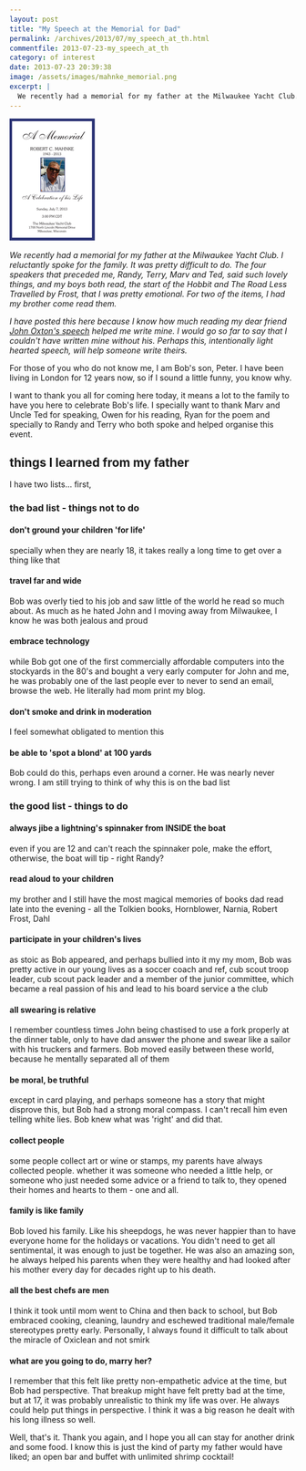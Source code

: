 ```yaml
---
layout: post
title: "My Speech at the Memorial for Dad"
permalink: /archives/2013/07/my_speech_at_th.html
commentfile: 2013-07-23-my_speech_at_th
category: of interest
date: 2013-07-23 20:39:38
image: /assets/images/mahnke_memorial.png
excerpt: |
  We recently had a memorial for my father at the Milwaukee Yacht Club. I reluctantly spoke for the family. It was pretty difficult to do. The four speakers that preceded me, Randy, Terry, Marv and Ted, said such lovely things, and my boys both read, the start of the Hobbit and The Road Less Travelled by Frost, that I was pretty emotional. For two of the items, I had my brother come read them.
---
```


<a href="/assets/images/mahnke_memorial.png"><img alt="mahnke_memorial.png" src="/assets/images/mahnke_memorial-thumb.png" width="150" height="214" class="right" /></a>

<em>We recently had a memorial for my father at the Milwaukee Yacht Club. I reluctantly spoke for the family. It was pretty difficult to do. The four speakers that preceded me, Randy, Terry, Marv and Ted, said such lovely things, and my boys both read, the start of the Hobbit and The Road Less Travelled by Frost, that I was pretty emotional. For two of the items, I had my brother come read them.</em>

<em>I have posted this here because I know how much reading my dear friend [John Oxton's speech](http://mrandmrsok.com/blog/eulogy-for-my-dad) helped me write mine. I would go so far to say that I couldn't have written mine without his. Perhaps this, intentionally light hearted speech, will help someone write theirs.</em>

For those of you who do not know me, I am Bob's son, Peter. I have been living in London for 12 years now, so if I sound a little funny, you know why.

I want to thank you all for coming here today, it means a lot to the family to have you here to celebrate Bob's life. I specially want to thank Marv and Uncle Ted for speaking, Owen for his reading, Ryan for the poem and specially to Randy and Terry who both spoke and helped organise this event.

## things I learned from my father

I have two lists... first,

### the bad list - things not to do

#### don't ground your children 'for life'

specially when they are nearly 18, it takes really a long time to get over a thing like that

#### travel far and wide

Bob was overly tied to his job and saw little of the world he read so much about. As much as he hated John and I moving away from Milwaukee, I know he was both jealous and proud

#### embrace technology

while Bob got one of the first commercially affordable computers into the stockyards in the 80's and bought a very early computer for John and me, he was probably one of the last people ever to never to send an email, browse the web. He literally had mom print my blog.

#### don't smoke and drink in moderation

I feel somewhat obligated to mention this

#### be able to 'spot a blond' at 100 yards

Bob could do this, perhaps even around a corner. He was nearly never wrong. I am still trying to think of why this is on the bad list

### the good list - things to do

#### always jibe a lightning's spinnaker from INSIDE the boat

even if you are 12 and can't reach the spinnaker pole, make the effort, otherwise, the boat will tip - right Randy?

#### read aloud to your children

my brother and I still have the most magical memories of books dad read late into the evening - all the Tolkien books, Hornblower, Narnia, Robert Frost, Dahl

#### participate in your children's lives

as stoic as Bob appeared, and perhaps bullied into it my my mom, Bob was pretty active in our young lives as a soccer coach and ref, cub scout troop leader, cub scout pack leader and a member of the junior committee, which became a real passion of his and lead to his board service a the club

#### all swearing is relative

I remember countless times John being chastised to use a fork properly at the dinner table, only to have dad answer the phone and swear like a sailor with his truckers and farmers. Bob moved easily between these world, because he mentally separated all of them

#### be moral, be truthful

except in card playing, and perhaps someone has a story that might disprove this, but Bob had a strong moral compass. I can't recall him even telling white lies. Bob knew what was 'right' and did that.

#### collect people

some people collect art or wine or stamps, my parents have always collected people. whether it was someone who needed a little help, or someone who just needed some advice or a friend to talk to, they opened their homes and hearts to them - one and all.

#### family is like family

Bob loved his family. Like his sheepdogs, he was never happier than to have everyone home for the holidays or vacations. You didn't need to get all sentimental, it was enough to just be together. He was also an amazing son, he always helped his parents when they were healthy and had looked after his mother every day for decades right up to his death.

#### all the best chefs are men

I think it took until mom went to China and then back to school, but Bob embraced cooking, cleaning, laundry and eschewed traditional male/female stereotypes pretty early. Personally, I always found it difficult to talk about the miracle of Oxiclean and not smirk

#### what are you going to do, marry her?

I remember that this felt like pretty non-empathetic advice at the time, but Bob had perspective. That breakup might have felt pretty bad at the time, but at 17, it was probably unrealistic to think my life was over. He always could help put things in perspective. I think it was a big reason he dealt with his long illness so well.

Well, that's it. Thank you again, and I hope you all can stay for another drink and some food. I know this is just the kind of party my father would have liked; an open bar and buffet with unlimited shrimp cocktail!
